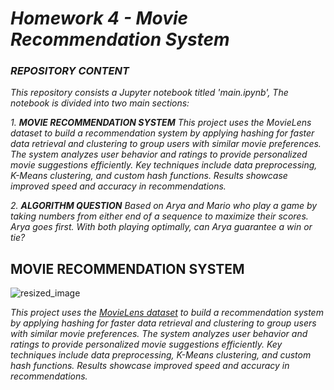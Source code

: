 #  *Homework 4 - Movie Recommendation System*


### *REPOSITORY CONTENT*

*This repository consists a Jupyter notebook titled 'main.ipynb', The notebook is divided into two main sections:*

*1. __MOVIE RECOMMENDATION SYSTEM__ This project uses the MovieLens dataset to build a recommendation system by applying hashing for faster data retrieval and clustering to group users with similar movie preferences. The system analyzes user behavior and ratings to provide personalized movie suggestions efficiently. Key techniques include data preprocessing, K-Means clustering, and custom hash functions. Results showcase improved speed and accuracy in recommendations.*

*2. __ALGORITHM QUESTION__ Based on Arya and Mario who play a game by taking numbers from either end of a sequence to maximize their scores. Arya goes first. With both playing optimally, can Arya guarantee a win or tie?*


## __MOVIE RECOMMENDATION SYSTEM__


  ![resized_image](https://github.com/user-attachments/assets/887eb4cc-e54f-4ca3-9405-894944fb69b1)

*This project uses the [MovieLens dataset](https://www.kaggle.com/datasets/grouplens/movielens-20m-dataset?) to build a recommendation system by applying hashing for faster data retrieval and clustering to group users with similar movie preferences. The system analyzes user behavior and ratings to provide personalized movie suggestions efficiently. Key techniques include data preprocessing, K-Means clustering, and custom hash functions. Results showcase improved speed and accuracy in recommendations.*





